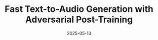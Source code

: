 ---
title: "Fast Text-to-Audio Generation with Adversarial Post-Training"
collection: publications
permalink: /publication/arc
authors: Zachary Novack, Zach Evans, Zack Zukowski, Josiah Taylor, CJ Carr, Julian Parker, Adnan Al-Sinan, Gian Marco Iodice, Julian McAuley, Taylor Berg-Kirkpatrick, Jordi Pons
excerpt: 'This work presents Adversarial Relativistic-Contrastive (ARC) post-training, the first distillation-free adversarial acceleration algorithm for diffusion/flow, enabling the development of Stable Audio Open Small, a lightweight Text-to-Audio model capable of generation 12 seconds of stereo 44.1kHz audio in 75 milliseconds.'
date: 2025-05-13
venue: ['IEEE Workshop on Applications of Signal Processing to Audio and Acoustics (WASPAA), 2025']
# modifier: ['Spotlight (top 5.1%)']
# venue: ['International Conference on Learning Representations (ICLR), 2023', 'Spotlight at NeurIPS Workshop on The Benefits of Higher-Order Optimization in Machine Learning, 2022']
paperurl: 'https://arxiv.org/abs/2505.08175'
# code: 'https://github.com/i-need-sleep/mad'
abs_title: arc_2025_abs
bib_title: arc_2025_bib
pub_status: 'conference'
website: 'https://arc-text2audio.github.io/web/'
citation: "@inproceedings{Novack2025Fast,<br />
  title={Fast Text-to-Audio Generation with Adversarial Post-Training},<br />
  author={Zachary Novack and Zach Evans and Zack Zukowski<br />
        and Josiah Taylor and CJ Carr and Julian Parker<br />
        and Adnan Al-Sinan and Gian Marco Iodice<br />
        and Julian McAuley and Taylor Berg-Kirkpatrick and Jordi Pons},<br />
  year={2025},<br />
  booktitle={IEEE Workshop on Applications of Signal Processing to Audio and Acoustics (WASPAA)},<br />
}"
---